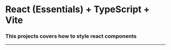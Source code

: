 # React (Essentials) + TypeScript + Vite

### This projects covers how to style react components

<hr>
